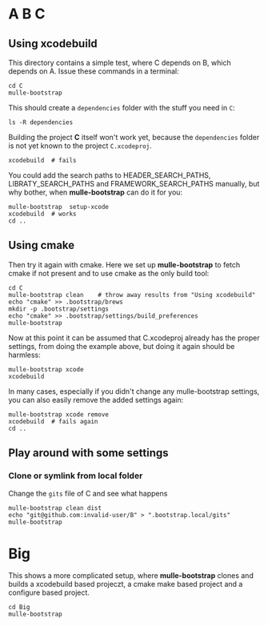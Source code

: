# A B C

## Using xcodebuild

This directory contains a simple test, where C depends on B, which depends on A.
Issue these commands in a terminal:

```
cd C
mulle-bootstrap
```

This should create a `dependencies` folder with the stuff you need in `C`:

```console
ls -R dependencies
```

Building the project **C** itself won't work yet, because the `dependencies`
folder is not yet known to the project `C.xcodeproj`.

```console
xcodebuild  # fails
```

You could add the search paths to HEADER_SEARCH_PATHS, LIBRATY_SEARCH_PATHS and
FRAMEWORK_SEARCH_PATHS manually, but why bother, when **mulle-bootstrap** can
do it for you:

```console
mulle-bootstrap  setup-xcode
xcodebuild  # works
cd ..
```

## Using cmake

Then try it again with cmake. Here we set up **mulle-bootstrap** to fetch cmake
if not present and to use cmake as the only build tool:

```console
cd C
mulle-bootstrap clean    # throw away results from "Using xcodebuild"
echo "cmake" >> .bootstrap/brews
mkdir -p .bootstrap/settings
echo "cmake" >> .bootstrap/settings/build_preferences
mulle-bootstrap
```

Now at this point it can be assumed that C.xcodeproj already has the proper
settings, from doing the example above, but doing it again should be harmless:

```console
mulle-bootstrap xcode
xcodebuild
```

In many cases, especially if you didn't change any mulle-bootstrap settings,
you can also easily remove the added settings again:

```console
mulle-bootstrap xcode remove
xcodebuild  # fails again
cd ..
```

## Play around with some settings


### Clone or symlink from local folder

Change the `gits` file of C and see what happens

```console
mulle-bootstrap clean dist
echo "git@github.com:invalid-user/B" > ".bootstrap.local/gits"
mulle-bootstrap
```

# Big

This shows a more complicated setup, where **mulle-bootstrap** clones and
builds a xcodebuild based projeczt, a cmake make based project and a configure
based project.

```console
cd Big
mulle-bootstrap
```

